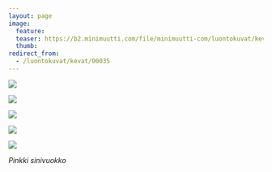 ```yaml
---
layout: page
image:
  feature:
  teaser: https://b2.minimuutti.com/file/minimuutti-com/luontokuvat/kev%C3%A4t/DS14212-245px.jpg
  thumb:
redirect_from:
  - /luontokuvat/kevat/00035
---
```


[![](https://b2.minimuutti.com/file/minimuutti-com/luontokuvat/kev%C3%A4t/DS14226-800px.jpg)](https://dl.dropboxusercontent.com/sh/ea1wtnz7z734o12/AACgfA-QkWSF3eLZproLrRYca/luontokuvat/kev%C3%A4t/DS14226.jpg)

[![](https://b2.minimuutti.com/file/minimuutti-com/luontokuvat/kev%C3%A4t/DS14222-800px.jpg)](https://dl.dropboxusercontent.com/sh/ea1wtnz7z734o12/AACtyNP_AntOwnMg9Qv8Peyra/luontokuvat/kev%C3%A4t/DS14222.jpg)

[![](https://b2.minimuutti.com/file/minimuutti-com/luontokuvat/kev%C3%A4t/DS15874-800px.jpg)](https://dl.dropboxusercontent.com/sh/ea1wtnz7z734o12/AACPmL2SAn28O6zauAfqDztwa/luontokuvat/kev%C3%A4t/DS15874.jpg)

[![](https://b2.minimuutti.com/file/minimuutti-com/luontokuvat/kev%C3%A4t/DS14211-800px.jpg)](https://dl.dropboxusercontent.com/sh/ea1wtnz7z734o12/AADtUPUyaTDOv_JFXL_HmPHwa/luontokuvat/kev%C3%A4t/DS14211.jpg)

[![](https://b2.minimuutti.com/file/minimuutti-com/luontokuvat/kev%C3%A4t/DS14212-800px.jpg)](https://dl.dropboxusercontent.com/sh/ea1wtnz7z734o12/AAA7krvvZBG8Wzom5c58EiHma/luontokuvat/kev%C3%A4t/DS14212.jpg)

*Pinkki sinivuokko*
